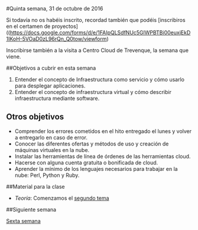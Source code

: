 #Quinta semana, 31 de octubre de 2016

Si todavía no os habéis inscrito, recordad
también que podéis
[inscribiros en el certamen de proyectos]((https://docs.google.com/forms/d/e/1FAIpQLSdfNUc5GlWPBTBi00euxjEkD1IKoH-5VOaD0zL96rQn_Q0tow/viewform)

Inscribirse también a la visita a Centro Cloud de Trevenque, la semana
que viene.

##Objetivos a cubrir en esta semana

1. Entender el concepto de Infraestructura como servicio y cómo usarlo
   para desplegar aplicaciones.
2. Entender el concepto de infraestructura virtual y cómo describir
   infraestructura mediante software.

## Otros objetivos
* Comprender los errores cometidos en el hito entregado el lunes y
  volver a entregarlo en caso de error.
* Conocer las diferentes ofertas y métodos de uso y creación de
  máquinas virtuales en la nube.
* Instalar las herramientas de línea de órdenes de las herramientas cloud.
* Hacerse con alguna cuenta gratuita o bonificada de cloud.
* Aprender la mínimo de los lenguajes necesarios para trabajar en la
  nube: Perl, Python y Ruby.

##Material para la clase

* *Teoría*: Comenzamos el
  [segundo tema](http://jj.github.io/CC/documentos/temas/Gestion_de_configuraciones)


##Siguiente semana

[Sexta semana](6-semana.md)
